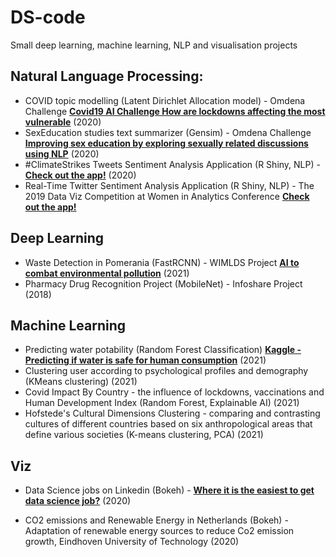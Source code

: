 # DS-code

Small deep learning, machine learning, NLP and visualisation projects

## Natural Language Processing:

- COVID topic modelling (Latent Dirichlet Allocation model) - Omdena
  Challenge **[Covid19 AI Challenge How are lockdowns affecting the most vulnerable](https://spectrum.ieee.org/covid19-ai-challenge-how-are-lockdowns-affecting-the-most-vulnerable)** (2020)
- SexEducation studies text summarizer (Gensim) - Omdena
  Challenge **[Improving sex education by exploring sexually related discussions using NLP](https://medium.com/omdena/improving-sex-education-by-exploring-sexually-related-discussions-using-nlp-780a8e09d338)** (2020)
- #ClimateStrikes Tweets Sentiment Analysis Application (R Shiny, NLP) - **[Check out the app!](https://mkortas.shinyapps.io/The-Greta-Effect/)** (2020)
- Real-Time Twitter Sentiment Analysis Application (R Shiny, NLP) - The 2019 Data Viz Competition at Women in Analytics
  Conference **[Check out the app!](https://mkortas.shinyapps.io/test3/)**

## Deep Learning

- Waste Detection in Pomerania (FastRCNN) - WIMLDS
  Project **[AI to combat environmental pollution](https://towardsdatascience.com/ai-to-combat-environmental-pollution-6d58b0bf6a1)** (2021)
- Pharmacy Drug Recognition Project (MobileNet) - Infoshare Project (2018)

## Machine Learning

- Predicting water potability (Random Forest
  Classification) **[Kaggle - Predicting if water is safe for human consumption](https://www.kaggle.com/adityakadiwal/water-potability)** (2021)
- Clustering user according to psychological profiles and demography (KMeans clustering) (2021)
- Covid Impact By Country - the influence of lockdowns, vaccinations and Human Development Index (Random Forest, Explainable AI) (2021)
- Hofstede's Cultural Dimensions Clustering - comparing and contrasting cultures of different countries based on six anthropological areas that define various societies (K-means clustering, PCA) (2021)


## Viz

- Data Science jobs on Linkedin (Bokeh) - **[Where it is the easiest to get data science job?](https://towardsdatascience.com/where-it-is-the-easiest-to-get-data-science-job-not-where-you-may-think-28e33ec652b3)** (2020)

- CO2 emissions and Renewable Energy in Netherlands (Bokeh) - Adaptation of renewable energy sources to reduce Co2
  emission growth, Eindhoven University of Technology (2020)
